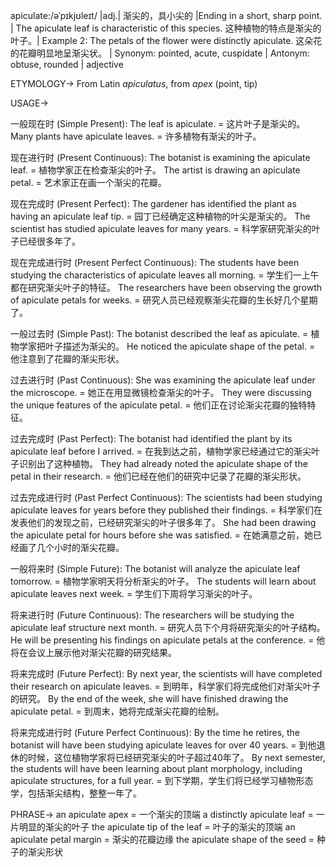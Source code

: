 apiculate:/əˈpɪkjʊleɪt/ |adj.| 渐尖的，具小尖的 |Ending in a short, sharp point. | The apiculate leaf is characteristic of this species.  这种植物的特点是渐尖的叶子。| Example 2:  The petals of the flower were distinctly apiculate.  这朵花的花瓣明显地呈渐尖状。 | Synonym: pointed, acute, cuspidate | Antonym: obtuse, rounded | adjective

ETYMOLOGY->
From Latin *apiculatus*, from *apex* (point, tip)

USAGE->

一般现在时 (Simple Present):
The leaf is apiculate. = 这片叶子是渐尖的。
Many plants have apiculate leaves. = 许多植物有渐尖的叶子。

现在进行时 (Present Continuous):
The botanist is examining the apiculate leaf. = 植物学家正在检查渐尖的叶子。
The artist is drawing an apiculate petal. = 艺术家正在画一个渐尖的花瓣。

现在完成时 (Present Perfect):
The gardener has identified the plant as having an apiculate leaf tip. = 园丁已经确定这种植物的叶尖是渐尖的。
The scientist has studied apiculate leaves for many years. = 科学家研究渐尖的叶子已经很多年了。

现在完成进行时 (Present Perfect Continuous):
The students have been studying the characteristics of apiculate leaves all morning. = 学生们一上午都在研究渐尖叶子的特征。
The researchers have been observing the growth of apiculate petals for weeks. = 研究人员已经观察渐尖花瓣的生长好几个星期了。


一般过去时 (Simple Past):
The botanist described the leaf as apiculate. = 植物学家把叶子描述为渐尖的。
He noticed the apiculate shape of the petal. = 他注意到了花瓣的渐尖形状。

过去进行时 (Past Continuous):
She was examining the apiculate leaf under the microscope. = 她正在用显微镜检查渐尖的叶子。
They were discussing the unique features of the apiculate petal. = 他们正在讨论渐尖花瓣的独特特征。

过去完成时 (Past Perfect):
The botanist had identified the plant by its apiculate leaf before I arrived. = 在我到达之前，植物学家已经通过它的渐尖叶子识别出了这种植物。
They had already noted the apiculate shape of the petal in their research. = 他们已经在他们的研究中记录了花瓣的渐尖形状。


过去完成进行时 (Past Perfect Continuous):
The scientists had been studying apiculate leaves for years before they published their findings. = 科学家们在发表他们的发现之前，已经研究渐尖的叶子很多年了。
She had been drawing the apiculate petal for hours before she was satisfied. = 在她满意之前，她已经画了几个小时的渐尖花瓣。


一般将来时 (Simple Future):
The botanist will analyze the apiculate leaf tomorrow. = 植物学家明天将分析渐尖的叶子。
The students will learn about apiculate leaves next week. = 学生们下周将学习渐尖的叶子。


将来进行时 (Future Continuous):
The researchers will be studying the apiculate leaf structure next month. = 研究人员下个月将研究渐尖的叶子结构。
He will be presenting his findings on apiculate petals at the conference. = 他将在会议上展示他对渐尖花瓣的研究结果。


将来完成时 (Future Perfect):
By next year, the scientists will have completed their research on apiculate leaves. = 到明年，科学家们将完成他们对渐尖叶子的研究。
By the end of the week, she will have finished drawing the apiculate petal. = 到周末，她将完成渐尖花瓣的绘制。


将来完成进行时 (Future Perfect Continuous):
By the time he retires, the botanist will have been studying apiculate leaves for over 40 years. = 到他退休的时候，这位植物学家将已经研究渐尖的叶子超过40年了。
By next semester, the students will have been learning about plant morphology, including apiculate structures, for a full year. = 到下学期，学生们将已经学习植物形态学，包括渐尖结构，整整一年了。

PHRASE->
an apiculate apex = 一个渐尖的顶端
a distinctly apiculate leaf = 一片明显的渐尖的叶子
the apiculate tip of the leaf = 叶子的渐尖的顶端
an apiculate petal margin = 渐尖的花瓣边缘
the apiculate shape of the seed = 种子的渐尖形状
